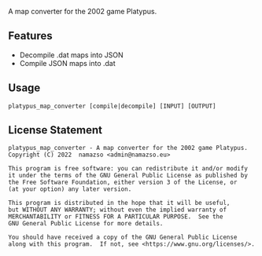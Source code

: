 A map converter for the 2002 game Platypus. 

## Features

* Decompile .dat maps into JSON
* Compile JSON maps into .dat

## Usage

`platypus_map_converter [compile|decompile] [INPUT] [OUTPUT]`

## License Statement

	platypus_map_converter - A map converter for the 2002 game Platypus. 
	Copyright (C) 2022  namazso <admin@namazso.eu>
	
	This program is free software: you can redistribute it and/or modify
	it under the terms of the GNU General Public License as published by
	the Free Software Foundation, either version 3 of the License, or
	(at your option) any later version.
	
	This program is distributed in the hope that it will be useful,
	but WITHOUT ANY WARRANTY; without even the implied warranty of
	MERCHANTABILITY or FITNESS FOR A PARTICULAR PURPOSE.  See the
	GNU General Public License for more details.
	
	You should have received a copy of the GNU General Public License
	along with this program.  If not, see <https://www.gnu.org/licenses/>.

